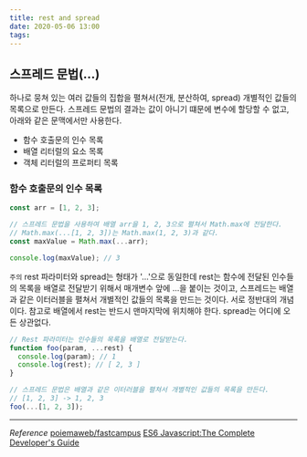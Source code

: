 ```yaml
---
title: rest and spread
date: 2020-05-06 13:00
tags:
---
```


## 스프레드 문법(...)

하나로 뭉쳐 있는 여러 값들의 집합을 펼쳐서(전개, 분산하여, spread) 개별적인 값들의 목록으로 만든다.
스프레드 문법의 결과는 값이 아니기 떄문에 변수에 할당할 수 없고, 아래와 같은 문맥에서만 사용한다.

- 함수 호출문의 인수 목록
- 배열 리터럴의 요소 목록
- 객체 리터럴의 프로퍼티 목록

### 함수 호출문의 인수 목록

```javascript
const arr = [1, 2, 3];

// 스프레드 문법을 사용하여 배열 arr을 1, 2, 3으로 펼쳐서 Math.max에 전달한다.
// Math.max(...[1, 2, 3])는 Math.max(1, 2, 3)과 같다.
const maxValue = Math.max(...arr);

console.log(maxValue); // 3
```

`주의`
rest 파라미터와 spread는 형태가 '...'으로 동일한데 rest는 함수에 전달된 인수들의 목록을 배열로 전달받기 위해서 매개변수 앞에 ...을 붙이는 것이고, 스프레드는 배열과 같은 이터러블을 펼쳐서 개별적인 값들의 목록을 만드는 것이다. 서로 정반대의 개념이다. 참고로 배열에서 rest는 반드시 맨마지막에 위치해야 한다. spread는 어디에 오든 상관없다.

```javascript
// Rest 파라미터는 인수들의 목록을 배열로 전달받는다.
function foo(param, ...rest) {
  console.log(param); // 1
  console.log(rest); // [ 2, 3 ]
}

// 스프레드 문법은 배열과 같은 이터러블을 펼쳐서 개별적인 값들의 목록을 만든다.
// [1, 2, 3] -> 1, 2, 3
foo(...[1, 2, 3]);
```

---

_Reference_
[poiemaweb/fastcampus](https://poiemaweb.com/fastcampus/destructuring)
[ES6 Javascript:The Complete Developer's Guide](https://poiemaweb.com/fastcampus/spread-syntax)
